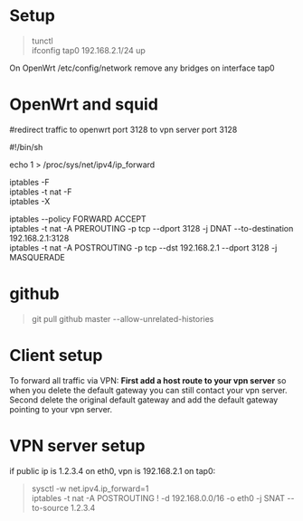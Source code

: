 # Setup
> tunctl  <br/>
> ifconfig tap0 192.168.2.1/24 up<br/>

On OpenWrt /etc/config/network remove any bridges on interface tap0


# OpenWrt and squid

#redirect traffic to openwrt port 3128 to vpn server port 3128 <br/>

#!/bin/sh  

echo 1 > /proc/sys/net/ipv4/ip_forward  

iptables -F  
iptables -t nat -F  
iptables -X  

iptables --policy FORWARD ACCEPT  
iptables -t nat -A PREROUTING  -p tcp --dport 3128 -j DNAT --to-destination 192.168.2.1:3128  
iptables -t nat -A POSTROUTING -p tcp  --dst 192.168.2.1 --dport 3128 -j MASQUERADE  


# github

> git pull github master --allow-unrelated-histories

# Client setup

To forward all traffic via VPN:
**First add a host route to your vpn server** so when you delete the default gateway you can
still contact your vpn server. Second delete the original default gateway and add the default
gateway pointing to your vpn server.


# VPN server setup

if public ip is 1.2.3.4 on eth0, vpn is 192.168.2.1 on tap0: <br/>

> sysctl -w net.ipv4.ip_forward=1 <br/>
> iptables -t nat -A POSTROUTING ! -d 192.168.0.0/16 -o eth0 -j SNAT --to-source 1.2.3.4<br/>
